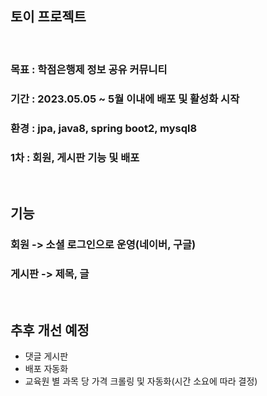 ## 토이 프로젝트

<br>

### 목표 : 학점은행제 정보 공유 커뮤니티
### 기간 : 2023.05.05 ~ 5월 이내에 배포 및 활성화 시작
### 환경 : jpa, java8, spring boot2, mysql8
### 1차 : 회원, 게시판 기능 및 배포

<br>

## 기능
### 회원 -> 소셜 로그인으로 운영(네이버, 구글)
### 게시판 -> 제목, 글

<br>

## 추후 개선 예정
- 댓글 게시판
- 배포 자동화
- 교육원 별 과목 당 가격 크롤링 및 자동화(시간 소요에 따라 결정)
